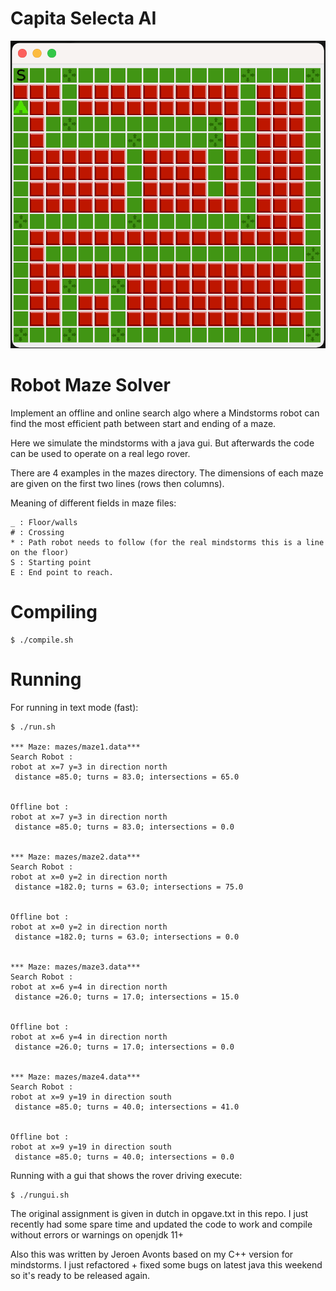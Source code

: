 # Capita Selecta AI
![Demo maze](images/demo_maze.png?raw=true "Demo maze in gui mode")

# Robot Maze Solver
Implement an offline and online search algo where a Mindstorms robot can find the most efficient
path between start and ending of a maze.

Here we simulate the mindstorms with a java gui. But afterwards the code can be used to
operate on a real lego rover.

There are 4 examples in the mazes directory. The dimensions of each maze are given
on the first two lines (rows then columns). 

Meaning of different fields in maze files:
```
_ : Floor/walls
# : Crossing
* : Path robot needs to follow (for the real mindstorms this is a line on the floor)
S : Starting point
E : End point to reach.
```


# Compiling

```
$ ./compile.sh
```


# Running

For running in text mode (fast):

```
$ ./run.sh 

*** Maze: mazes/maze1.data***
Search Robot :
robot at x=7 y=3 in direction north
 distance =85.0; turns = 83.0; intersections = 65.0


Offline bot : 
robot at x=7 y=3 in direction north
 distance =85.0; turns = 83.0; intersections = 0.0


*** Maze: mazes/maze2.data***
Search Robot :
robot at x=0 y=2 in direction north
 distance =182.0; turns = 63.0; intersections = 75.0


Offline bot : 
robot at x=0 y=2 in direction north
 distance =182.0; turns = 63.0; intersections = 0.0


*** Maze: mazes/maze3.data***
Search Robot :
robot at x=6 y=4 in direction north
 distance =26.0; turns = 17.0; intersections = 15.0


Offline bot : 
robot at x=6 y=4 in direction north
 distance =26.0; turns = 17.0; intersections = 0.0


*** Maze: mazes/maze4.data***
Search Robot :
robot at x=9 y=19 in direction south
 distance =85.0; turns = 40.0; intersections = 41.0


Offline bot : 
robot at x=9 y=19 in direction south
 distance =85.0; turns = 40.0; intersections = 0.0

```

Running with a gui that shows the rover driving execute:

```
$ ./rungui.sh
```

The original assignment is given in dutch in opgave.txt in this repo.
I just recently had some spare time and updated the code to work and 
compile without errors or warnings on openjdk 11+

Also this was written by Jeroen Avonts based on my C++ version for mindstorms.
I just refactored + fixed some bugs on latest java this weekend so it's ready to be released again.

